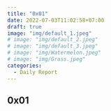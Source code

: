 ```yaml
---
title: "0x01"
date: 2022-07-03T11:02:58+07:00
draft: true
image: "img/default_1.jpeg"
# image: "img/default_2.jpeg"
# image: "img/default_3.jpeg"
# image: "img/Watermelon.jpeg"
# image: "img/Grass.jpeg"
categories:
  - Daily Report
---
```


## 0x01
